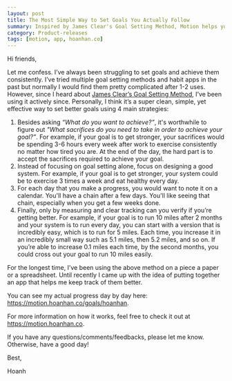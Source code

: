 ```yaml
---
layout: post
title: The Most Simple Way to Set Goals You Actually Follow
summary: Inspired by James Clear's Goal Setting Method, Motion helps you set better goals using 4 main strategies.
category: Product-releases
tags: [motion, app, hoanhan.co]
---
```


Hi friends,

Let me confess. I’ve always been struggling to set goals and achieve them consistently.
I’ve tried multiple goal setting methods and habit apps in the past but normally I would find them
pretty complicated after 1-2 uses. However, since I heard about [James Clear’s Goal
Setting Method](https://jamesclear.com/goal-setting), I’ve been using it actively since.
Personally, I think it’s a super clean, simple, yet effective way to set better goals using 
4 main strategies:

1. Besides asking *“What do you want to achieve?”*, it's worthwhile to figure out *"What sacrifices do you need to take in order to achieve your goal?”*. For example, if your goal is to get stronger, your sacrifices would be spending 3-6 hours every week after work to exercise consistently no matter how tired you are. At the end of the day, the hard part is to accept the sacrifices required to achieve your goal. 
2. Instead of focusing on goal setting alone, focus on designing a good system. For example, if your goal is to get stronger, your system could be to exercise 3 times a week and eat healthy every day. 
3. For each day that you make a progress, you would want to note it on a calendar. You'll have a chain after a few days. You'll like seeing that chain, especially when you get a few weeks done. 
4. Finally, only by measuring and clear tracking can you verify if you’re getting better. For example, if your goal is to run 10 miles after 2 months and your system is to run every day, you can start with a version that is incredibly easy, which is to run for 5 miles. Each time, you increase it in an incredibly small way such as 5.1 miles, then 5.2 miles, and so on. If you’re able to increase 0.1 miles each time, by the second months, you could cross out your goal to run 10 miles easily. 

For the longest time, I’ve been using the above method on a piece a paper or a spreadsheet. Until recently I came up with the idea of putting together an app that helps me keep track of them better.

You can see my actual progress day by day here: <https://motion.hoanhan.co/goals/hoanhan>.

For more information on how it works, feel free to check it out at <https://motion.hoanhan.co>.

If you have any questions/comments/feedbacks, please let me know. Otherwise, have a good day!

Best,

Hoanh
